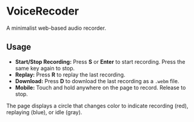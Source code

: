 # VoiceRecoder

A minimalist web-based audio recorder.

## Usage

- **Start/Stop Recording:** Press **S** or **Enter** to start recording. Press the same key again to stop.
- **Replay:** Press **R** to replay the last recording.
- **Download:** Press **D** to download the last recording as a `.webm` file.
- **Mobile:** Touch and hold anywhere on the page to record. Release to stop.

The page displays a circle that changes color to indicate recording (red), replaying (blue), or idle (gray).
